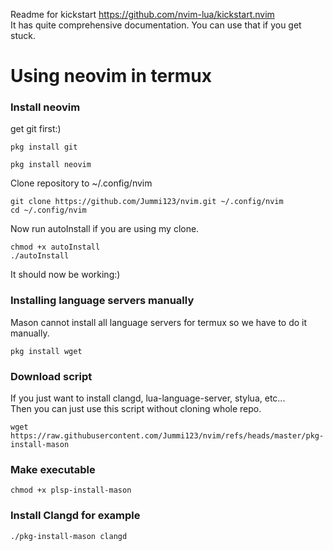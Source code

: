 Readme for kickstart https://github.com/nvim-lua/kickstart.nvim  
It has quite comprehensive documentation. You can use that if you get stuck.

# Using neovim in termux

### Install neovim
get git first:)
```
pkg install git
```
```
pkg install neovim
```
Clone repository to ~/.config/nvim
```
git clone https://github.com/Jummi123/nvim.git ~/.config/nvim
cd ~/.config/nvim
```
Now run autoInstall if you are using my clone.
```
chmod +x autoInstall
./autoInstall
```
It should now be working:)
### Installing language servers manually
Mason cannot install all language servers for termux so we have to do it manually.
```
pkg install wget
```
### Download script
If you just want to install clangd, lua-language-server, stylua, etc...  
Then you can just use this script without cloning whole repo. 
```
wget https://raw.githubusercontent.com/Jummi123/nvim/refs/heads/master/pkg-install-mason
```

### Make executable
```
chmod +x plsp-install-mason
```
### Install Clangd for example
```
./pkg-install-mason clangd
```

